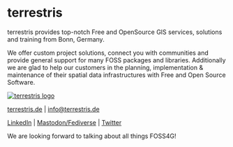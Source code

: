 # terrestris

terrestris provides top-notch Free and OpenSource GIS services, solutions and training from Bonn, Germany.

We offer custom project solutions, connect you with communities and provide general support for many FOSS packages and libraries. Additionally we are glad to help our customers in the planning, implementation & maintenance of their spatial data infrastructures with Free and Open Source Software.


[![terrestris logo](https://github.com/terrestris/.github/assets/227934/5cf71a37-aefc-4e86-ad15-67540ec01a84 "terrestris logo")](https://terrestris.de)

[terrestris.de](https://terrestris.de) | [info@terrestris.de](mailto:info@terrestris.de)

[LinkedIn](https://www.linkedin.com/company/terrestris-gmbh-co-kg/) | [Mastodon/Fediverse](https://bonn.social/@terrestris) | [Twitter](https://twitter.com/terrestrisde)

We are looking forward to talking about all things FOSS4G!
